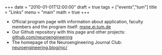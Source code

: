 +++
date = "2010-01-01T12:00:00"
draft = true 
tags = ["events","tum"]
title = "Links"
menu = "main"
math = true
+++

- Official program page with information about application, faculty members and the program itself:
    [msne.ei.tum.de](http://www.msne.ei.tum.de)
- Our Github repository with this page and other projects:
    [github.com/neuroengineering](https://github.com/neuroengineering)
- The homepage of the Neuroengineering Journal Club:
    <a href="https://neuroengineering.blog/njc/" target="_blank">neuroengineering.blog/njc/</a>